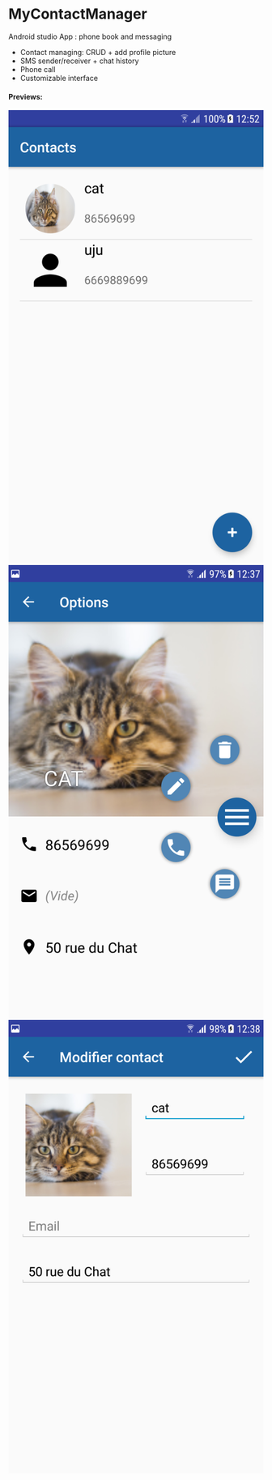 # MyContactManager
Android studio App : phone book and messaging

- Contact managing: CRUD + add profile picture
- SMS sender/receiver + chat history
- Phone call
- Customizable interface

<h4>Previews:</h4>

![img](list_screen.png?raw=true)
![img](info_screen.png?raw=true)
![img](edit_screen.png?raw=true)
